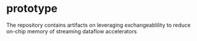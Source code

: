 # prototype

The repository contains artifacts on leveraging exchangeablility to reduce on-chip memory of streaming dataflow accelerators 
